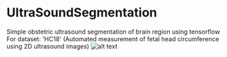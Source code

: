 # UltraSoundSegmentation
Simple obstetric ultrasound segmentation of brain region using tensorflow
For dataset: 'HC18' (Automated measurement of fetal head circumference using 2D ultrasound images)
![alt text](https://raw.githubusercontent.com/yoavalon/UltraSoundSegmentation/Selection_123.png)
